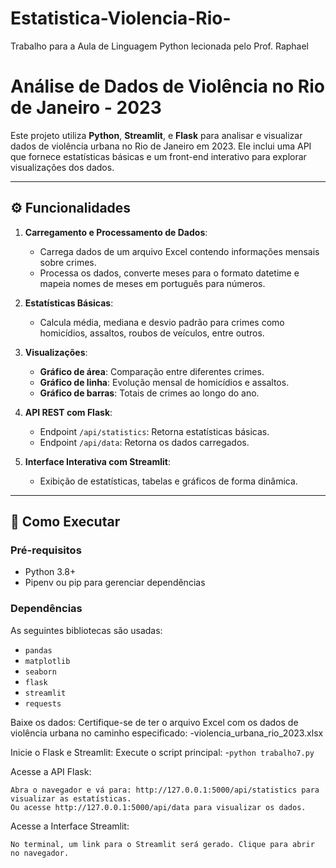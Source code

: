 # Estatistica-Violencia-Rio-
Trabalho para a Aula de Linguagem Python lecionada pelo Prof. Raphael

# Análise de Dados de Violência no Rio de Janeiro - 2023

Este projeto utiliza **Python**, **Streamlit**, e **Flask** para analisar e visualizar dados de violência urbana no Rio de Janeiro em 2023. Ele inclui uma API que fornece estatísticas básicas e um front-end interativo para explorar visualizações dos dados.

---

## ⚙️ Funcionalidades

1. **Carregamento e Processamento de Dados**:
   - Carrega dados de um arquivo Excel contendo informações mensais sobre crimes.
   - Processa os dados, converte meses para o formato datetime e mapeia nomes de meses em português para números.

2. **Estatísticas Básicas**:
   - Calcula média, mediana e desvio padrão para crimes como homicídios, assaltos, roubos de veículos, entre outros.

3. **Visualizações**:
   - **Gráfico de área**: Comparação entre diferentes crimes.
   - **Gráfico de linha**: Evolução mensal de homicídios e assaltos.
   - **Gráfico de barras**: Totais de crimes ao longo do ano.

4. **API REST com Flask**:
   - Endpoint `/api/statistics`: Retorna estatísticas básicas.
   - Endpoint `/api/data`: Retorna os dados carregados.

5. **Interface Interativa com Streamlit**:
   - Exibição de estatísticas, tabelas e gráficos de forma dinâmica.

---

## 🚀 Como Executar

### Pré-requisitos
- Python 3.8+
- Pipenv ou pip para gerenciar dependências

### Dependências
As seguintes bibliotecas são usadas:
- `pandas`
- `matplotlib`
- `seaborn`
- `flask`
- `streamlit`
- `requests`



Baixe os dados: Certifique-se de ter o arquivo Excel com os dados de violência urbana no caminho especificado:
-violencia_urbana_rio_2023.xlsx

Inicie o Flask e Streamlit: Execute o script principal:
-`python trabalho7.py`

Acesse a API Flask:

    Abra o navegador e vá para: http://127.0.0.1:5000/api/statistics para visualizar as estatísticas.
    Ou acesse http://127.0.0.1:5000/api/data para visualizar os dados.

Acesse a Interface Streamlit:

    No terminal, um link para o Streamlit será gerado. Clique para abrir no navegador.
